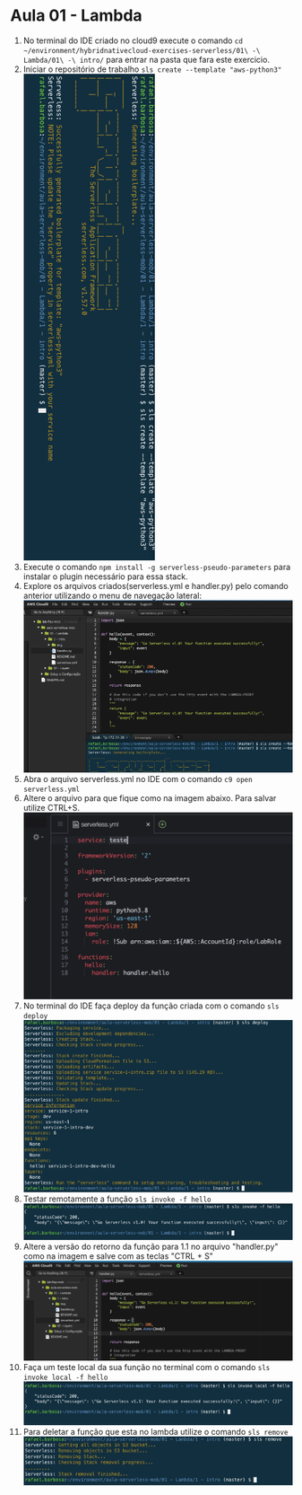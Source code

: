 # Aula 01 - Lambda


1. No terminal do IDE criado no cloud9 execute o comando `cd ~/environment/hybridnativecloud-exercises-serverless/01\ -\ Lambda/01\ -\ intro/` para entrar na pasta que fara este exercicio.
 2. Iniciar o repositório de trabalho `sls create --template "aws-python3"`
 ![img/slscreate.png](img/slscreate.png)
 3. Execute o comando `npm install -g serverless-pseudo-parameters` para instalar o plugin necessário para essa stack.
 4. Explore os arquivos criados(serverless.yml e handler.py) pelo comando anterior utilizando o menu de navegação lateral:
    ![img/explore.png](img/explore.png)
 5. Abra o arquivo serverless.yml no IDE com o comando `c9 open serverless.yml`
 6. Altere o arquivo para que fique como na imagem abaixo. Para salvar utilize CTRL+S.
   ![](img/yml1.png)
 7. No terminal do IDE faça deploy da função criada com o comando `sls deploy`
 ![img/slsdeploy.png](img/slsdeploy.png)
 5. Testar remotamente a função `sls invoke -f hello`
![img/slsinvoke.png](img/slsinvoke.png)
 6. Altere a versão do retorno da função para 1.1 no arquivo "handler.py" como na imagem e salve com as teclas "CTRL + S"
   ![img/altereversao.png](img/altereversao.png)
 7. Faça um teste local da sua função no terminal com o comando `sls invoke local -f hello` 
![img/slsinvokelocal.png](img/slsinvokelocal.png)
 8. Para deletar a função que esta no lambda utilize o comando `sls remove`
![img/slsremove.png](img/slsremove.png)
